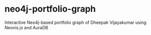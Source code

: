 # neo4j-portfolio-graph
Interactive Neo4j-based portfolio graph of Dheepak Vijayakumar using Neovis.js and AuraDB
